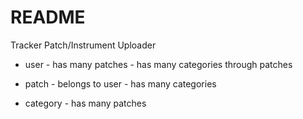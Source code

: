 # README

Tracker Patch/Instrument Uploader

* user - has many patches - has many categories through patches

* patch - belongs to user - has many categories

* category - has many patches

